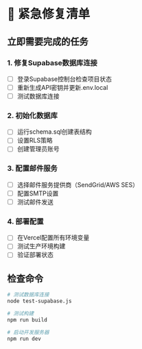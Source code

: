 # 🚨 紧急修复清单

## 立即需要完成的任务

### 1. 修复Supabase数据库连接
- [ ] 登录Supabase控制台检查项目状态
- [ ] 重新生成API密钥并更新.env.local
- [ ] 测试数据库连接

### 2. 初始化数据库
- [ ] 运行schema.sql创建表结构
- [ ] 设置RLS策略
- [ ] 创建管理员账号

### 3. 配置邮件服务
- [ ] 选择邮件服务提供商（SendGrid/AWS SES）
- [ ] 配置SMTP设置
- [ ] 测试邮件发送

### 4. 部署配置
- [ ] 在Vercel配置所有环境变量
- [ ] 测试生产环境构建
- [ ] 验证部署状态

## 检查命令
```bash
# 测试数据库连接
node test-supabase.js

# 测试构建
npm run build

# 启动开发服务器
npm run dev
```

